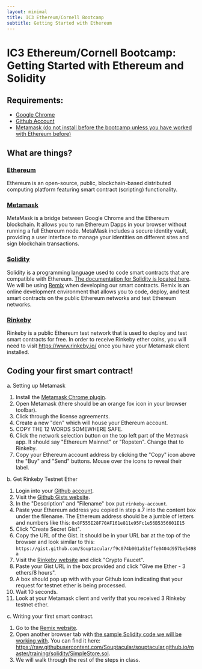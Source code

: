 ```yaml
---
layout: minimal
title: IC3 Ethereum/Cornell Bootcamp
subtitle: Getting Started with Ethereum
---
```

# IC3 Ethereum/Cornell Bootcamp: Getting Started with Ethereum and Solidity

## Requirements:

- [Google Chrome](https://www.google.com/chrome/index.html)
- [Github Account](https://github.com/)
- [Metamask (do not install before the bootcamp unless you have worked with Ethereum before)](https://metamask.io/)

## What are things?

### [Ethereum](http://ethdocs.org/en/latest/)
Ethereum is an open-source, public, blockchain-based distributed computing platform featuring smart contract (scripting) functionality.

### [Metamask](https://metamask.io/)
MetaMask is a bridge between Google Chrome and the Ethereum blockchain. It allows you to run Ethereum Dapps in your browser without running a full Ethereum node. MetaMask includes a secure identity vault, providing a user interface to manage your identities on different sites and sign blockchain transactions.

### [Solidity](https://solidity.readthedocs.io/en/latest/)
Solidity is a programming language used to code smart contracts that are compatible with Ethereum. [The documentation for Solidity is located here](https://solidity.readthedocs.io/en/latest/). We will be using [Remix](https://remix.ethereum.org/#version=soljson-v0.4.13+commit.fb4cb1a.js) when developing our smart contracts. Remix is an online development environment that allows you to code, deploy, and test smart contracts on the public Ethereum networks and test Ethereum networks.

### [Rinkeby](https://www.rinkeby.io/)
Rinkeby is a public Ethereum test network that is used to deploy and test smart contracts for free. In order to receive Rinkeby ether coins, you will need to visit https://www.rinkeby.io/ once you have your Metamask client installed.

## Coding your first smart contract!

a. Setting up Metamask
  1. Install the [Metamask Chrome plugin](https://metamask.io/).
  2. Open Metamask (there should be an orange fox icon in your browser toolbar).
  3. Click through the license agreements.
  4. Create a new "den" which will house your Ethereum account.
  5. COPY THE 12 WORDS SOMEWHERE SAFE.
  6. Click the network selection button on the top left part of the Metmask app. It should say "Ethereum Mainnet" or "Ropsten". Change that to Rinkeby.
  7. Copy your Ethereum account address by clicking the "Copy" icon above the "Buy" and "Send" buttons. Mouse over the icons to reveal their label.

b. Get Rinkeby Testnet Ether
  1. Login into your [Github account](https://github.com/).
  2. Visit the [Github Gists website](https://gist.github.com/).
  3. In the "Description" and "Filename" box put `rinkeby-account`.
  4. Paste your Ethereum address you copied in step a.7 into the content box under the filename. The Ethereum address should be a jumble of letters and numbers like this: `0x8F555E28F70AF161e811e95Fc1e56B5356601E15`
  5. Click "Create Secret Gist".
  6. Copy the URL of the Gist. It should be in your URL bar at the top of the browser and look similar to this:
  `https://gist.github.com/Souptacular/f9c074b001a51effe0404d957be5498a`
  7. Visit the [Rinkeby website](https://www.rinkeby.io/) and click "Crypto Faucet".
  8. Paste your Gist URL in the box provided and click "Give me Ether - 3 ethers/8 hours".
  9. A box should pop up with with your Github icon indicating that your request for testnet ether is being processed.
  10. Wait 10 seconds.
  11. Look at your Metamask client and verify that you received 3 Rinkeby testnet ether.
  
c. Writing your first smart contract.
  1. Go to the [Remix website](https://remix.ethereum.org).
  2. Open another browser tab with [the sample Solidity code we will be working with](https://raw.githubusercontent.com/Souptacular/souptacular.github.io/master/training/solidity/SimpleStore.sol). You can find it here: https://raw.githubusercontent.com/Souptacular/souptacular.github.io/master/training/solidity/SimpleStore.sol.
  3. We will walk through the rest of the steps in class.

